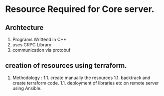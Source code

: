 # Resource Required for Core server.

## Archtecture 
1. Programs Writtend in C++
1. uses GRPC Library
1. communication via protobuf

## creation of resources using terraform.
1. Methodology :
    1.1. create manually the resources
    1.1. backtrack and create terraform code.
    1.1. deployment of libraries etc on remote server using Ansible.
